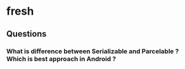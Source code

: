 # fresh

## Questions 

### What is difference between Serializable and Parcelable ? Which is best approach in Android ? 
